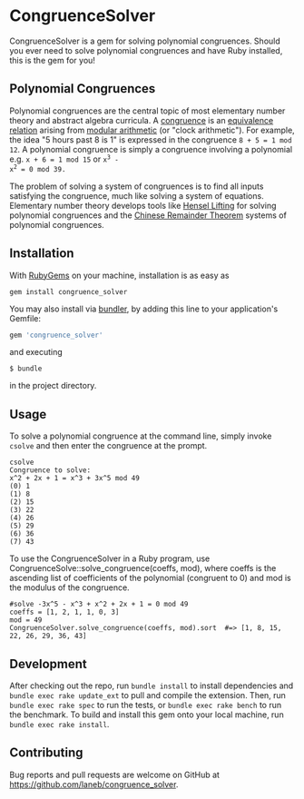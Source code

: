 # CongruenceSolver

CongruenceSolver is a gem for solving polynomial congruences. Should you ever need to solve polynomial congruences and have Ruby installed, this is the gem for you!

## Polynomial Congruences

Polynomial congruences are the central topic of most elementary number theory and abstract algebra curricula. A [congruence](https://en.wikipedia.org/wiki/Modular_equation) is an [equivalence relation](https://en.wikipedia.org/wiki/Equivalence_relation) arising from [modular arithmetic](https://en.wikipedia.org/wiki/Modular_arithmetic) (or "clock arithmetic"). For example, the idea "5 hours past 8 is 1" is expressed in the congruence <code>8 + 5 = 1 mod 12</code>. A polynomial congruence is simply a congruence involving a polynomial e.g. <code>x + 6 = 1 mod 15</code> or <code>x<sup>3</sup> - x<sup>2</sup> = 0 mod 39.</code>

The problem of solving a system of congruences is to find all inputs satisfying the congruence, much like solving a system of equations. Elementary number theory develops tools like [Hensel Lifting](https://en.wikipedia.org/wiki/Hensel%27s_lemma#Hensel_Lifting) for solving polynomial congruences and the [Chinese Remainder Theorem](https://en.wikipedia.org/wiki/Chinese_remainder_theorem) systems of polynomial congruences.

## Installation

With [RubyGems](https://rubygems.org/) on your machine, installation is as easy as 
```shell
gem install congruence_solver
```

You may also install via [bundler](http://bundler.io/), by adding this line to your application's Gemfile:

```ruby
gem 'congruence_solver'
```

and executing

```shell
$ bundle
```

in the project directory.

## Usage

To solve a polynomial congruence at the command line, simply invoke `csolve` and then enter the congruence at the prompt. 

```
csolve
Congruence to solve:
x^2 + 2x + 1 = x^3 + 3x^5 mod 49
(0) 1
(1) 8
(2) 15
(3) 22
(4) 26
(5) 29
(6) 36
(7) 43
```

To use the CongruenceSolver in a Ruby program, use CongruenceSolve::solve_congruence(coeffs, mod), where coeffs is the ascending list of coefficients of the polynomial (congruent to 0) and mod is the modulus of the congruence.

```
#solve -3x^5 - x^3 + x^2 + 2x + 1 = 0 mod 49
coeffs = [1, 2, 1, 1, 0, 3]
mod = 49
CongruenceSolver.solve_congruence(coeffs, mod).sort  #=> [1, 8, 15, 22, 26, 29, 36, 43]
``` 

## Development

After checking out the repo, run `bundle install` to install dependencies and `bundle exec rake update_ext` to pull and compile the extension. Then, run `bundle exec rake spec` to run the tests, or `bundle exec rake bench` to run the benchmark. To build and install this gem onto your local machine, run `bundle exec rake install`.

## Contributing

Bug reports and pull requests are welcome on GitHub at https://github.com/laneb/congruence_solver.

